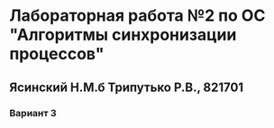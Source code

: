 # Лабораторная работа №2 по ОС "Алгоритмы синхронизации процессов"
## Ясинский Н.М.б Трипутько Р.В., 821701
### Вариант 3
